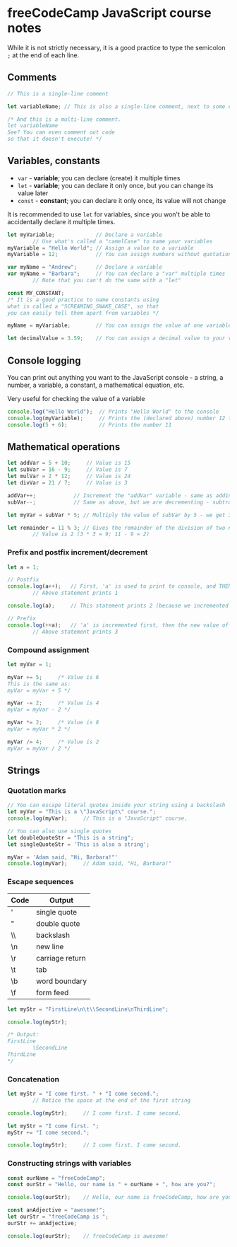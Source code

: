 # freeCodeCamp JavaScript course notes

While it is not strictly necessary, it is a good practice to type the semicolon `;` at the end of each line.

## Comments

```js
// This is a single-line comment

let variableName; // This is also a single-line comment, next to some code

/* And this is a multi-line comment.
let variableName
See? You can even comment out code
so that it doesn't execute! */
```

## Variables, constants

- `var` - **variable**; you can declare (create) it multiple times
- `let` - **variable**; you can declare it only once, but you can change its value later
- `const` - **constant**; you can declare it only once, its value will not change

It is recommended to use `let` for variables, since you won't be able to accidentally declare it multiple times.

```js
let myVariable;             // Declare a variable
        // Use what's called a "camelCase" to name your variables
myVariable = "Hello World"; // Assign a value to a variable
myVariable = 12;            // You can assign numbers without quotation marks
```

```js
var myName = "Andrew";      // Declare a variable
var myName = "Barbara";     // You can declare a "var" multiple times
        // Note that you can't do the same with a "let"
```

```js
const MY_CONSTANT;
/* It is a good practice to name constants using 
what is called a "SCREAMING_SNAKE_CASE", so that 
you can easily tell them apart from variables */
```

```js
myName = myVariable;        // You can assign the value of one variable to another

let decimalValue = 3.59;    // You can assign a decimal value to your variable as well
```

## Console logging

You can print out anything you want to the JavaScript console - a string, a number, a variable, a constant, a mathematical equation, etc.

Very useful for checking the value of a variable

```js
console.log("Hello World");  // Prints "Hello World" to the console
console.log(myVariable);     // Prints the (declared above) number 12 to the console
console.log(5 + 6);          // Prints the number 11
```

## Mathematical operations

```js
let addVar = 5 + 10;     // Value is 15
let subVar = 16 - 9;     // Value is 7
let mulVar = 2 * 12;     // Value is 24
let divVar = 21 / 7;     // Value is 3

addVar++;            // Increment the "addVar" variable - same as adding 1 to it
subVar--;            // Same as above, but we are decrementing - subtracting 1

let myVar = subVar * 5; // Multiply the value of subVar by 5 - we get 35

let remainder = 11 % 3; // Gives the remainder of the division of two numbers
        // Value is 2 (3 * 3 = 9; 11 - 9 = 2)
```

### Prefix and postfix increment/decrement

```js
let a = 1;

// Postfix
console.log(a++);   // First, 'a' is used to print to console, and THEN incremented
        // Above statement prints 1

console.log(a);     // This statement prints 2 (because we incremented it above)

// Prefix
console.log(++a);   // 'a' is incremented first, then the new value of 'a' is printed
        // Above statement prints 3
```

### Compound assignment

```js
let myVar = 1;

myVar += 5;     /* Value is 6
This is the same as:
myVar = myVar + 5 */

myVar -= 2;     /* Value is 4
myVar = myVar - 2 */

myVar *= 2;     /* Value is 8
myVar = myVar * 2 */

myVar /= 4;     /* Value is 2
myVar = myVar / 2 */
```

## Strings

### Quotation marks

```js
// You can escape literal quotes inside your string using a backslash
let myVar = "This is a \"JavaScript\" course.";
console.log(myVar);     // This is a "JavaScript" course.

// You can also use single quotes
let doubleQuoteStr = "This is a string"; 
let singleQuoteStr = 'This is also a string';

myVar = 'Adam said, "Hi, Barbara!"'
console.log(myVar);     // Adam said, "Hi, Barbara!"
```

### Escape sequences

| Code |      Output      |
|------|------------------|
| \'   | single quote     |
| \"   | double quote     |
| \\\\ | backslash        |
| \n   | new line         |
| \r   | carriage return  |
| \t   | tab              |
| \b   | word boundary    |
| \f   | form feed        |

```js
let myStr = "FirstLine\n\t\\SecondLine\nThirdLine";

console.log(myStr);

/* Output:
FirstLine
        \SecondLine
ThirdLine
*/
```

### Concatenation

```js
let myStr = "I come first. " + "I come second.";
        // Notice the space at the end of the first string

console.log(myStr);     // I come first. I come second.
```

```js
let myStr = "I come first. ";
myStr += "I come second.";

console.log(myStr);     // I come first. I come second.
```

### Constructing strings with variables

```js
const ourName = "freeCodeCamp";
const ourStr = "Hello, our name is " + ourName + ", how are you?";

console.log(ourStr);    // Hello, our name is freeCodeCamp, how are you?
```

```js
const anAdjective = "awesome!";
let ourStr = "freeCodeCamp is ";
ourStr += anAdjective;

console.log(ourStr);    // freeCodeCamp is awesome!
```
